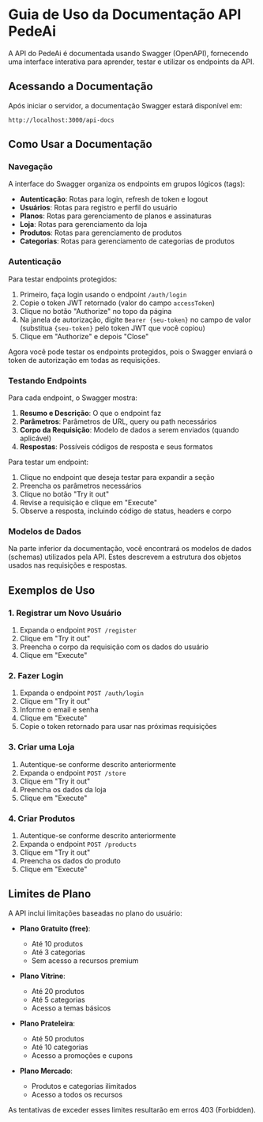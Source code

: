 # Guia de Uso da Documentação API PedeAi

A API do PedeAi é documentada usando Swagger (OpenAPI), fornecendo uma interface interativa para aprender, testar e utilizar os endpoints da API.

## Acessando a Documentação

Após iniciar o servidor, a documentação Swagger estará disponível em:

```
http://localhost:3000/api-docs
```

## Como Usar a Documentação

### Navegação

A interface do Swagger organiza os endpoints em grupos lógicos (tags):

- **Autenticação**: Rotas para login, refresh de token e logout
- **Usuários**: Rotas para registro e perfil do usuário
- **Planos**: Rotas para gerenciamento de planos e assinaturas
- **Loja**: Rotas para gerenciamento da loja
- **Produtos**: Rotas para gerenciamento de produtos
- **Categorias**: Rotas para gerenciamento de categorias de produtos

### Autenticação

Para testar endpoints protegidos:

1. Primeiro, faça login usando o endpoint `/auth/login`
2. Copie o token JWT retornado (valor do campo `accessToken`)
3. Clique no botão "Authorize" no topo da página
4. Na janela de autorização, digite `Bearer {seu-token}` no campo de valor (substitua `{seu-token}` pelo token JWT que você copiou)
5. Clique em "Authorize" e depois "Close"

Agora você pode testar os endpoints protegidos, pois o Swagger enviará o token de autorização em todas as requisições.

### Testando Endpoints

Para cada endpoint, o Swagger mostra:

1. **Resumo e Descrição**: O que o endpoint faz
2. **Parâmetros**: Parâmetros de URL, query ou path necessários
3. **Corpo da Requisição**: Modelo de dados a serem enviados (quando aplicável)
4. **Respostas**: Possíveis códigos de resposta e seus formatos

Para testar um endpoint:

1. Clique no endpoint que deseja testar para expandir a seção
2. Preencha os parâmetros necessários
3. Clique no botão "Try it out"
4. Revise a requisição e clique em "Execute"
5. Observe a resposta, incluindo código de status, headers e corpo

### Modelos de Dados

Na parte inferior da documentação, você encontrará os modelos de dados (schemas) utilizados pela API. Estes descrevem a estrutura dos objetos usados nas requisições e respostas.

## Exemplos de Uso

### 1. Registrar um Novo Usuário

1. Expanda o endpoint `POST /register`
2. Clique em "Try it out"
3. Preencha o corpo da requisição com os dados do usuário
4. Clique em "Execute"

### 2. Fazer Login

1. Expanda o endpoint `POST /auth/login`
2. Clique em "Try it out"
3. Informe o email e senha
4. Clique em "Execute"
5. Copie o token retornado para usar nas próximas requisições

### 3. Criar uma Loja

1. Autentique-se conforme descrito anteriormente
2. Expanda o endpoint `POST /store`
3. Clique em "Try it out"
4. Preencha os dados da loja
5. Clique em "Execute"

### 4. Criar Produtos

1. Autentique-se conforme descrito anteriormente
2. Expanda o endpoint `POST /products`
3. Clique em "Try it out"
4. Preencha os dados do produto
5. Clique em "Execute"

## Limites de Plano

A API inclui limitações baseadas no plano do usuário:

- **Plano Gratuito (free)**:
  - Até 10 produtos
  - Até 3 categorias
  - Sem acesso a recursos premium

- **Plano Vitrine**:
  - Até 20 produtos
  - Até 5 categorias
  - Acesso a temas básicos

- **Plano Prateleira**:
  - Até 50 produtos
  - Até 10 categorias
  - Acesso a promoções e cupons

- **Plano Mercado**:
  - Produtos e categorias ilimitados
  - Acesso a todos os recursos

As tentativas de exceder esses limites resultarão em erros 403 (Forbidden).